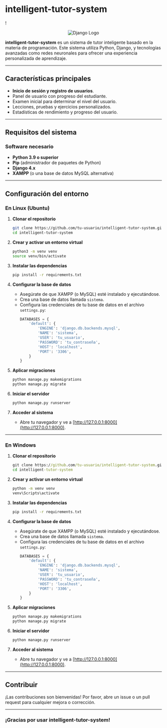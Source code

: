 # intelligent-tutor-system


!<p align="center">
  <img src="https://upload.wikimedia.org/wikipedia/commons/7/75/Django_logo.svg" alt="Django Logo" />
</p>


**intelligent-tutor-system** es un sistema de tutor inteligente basado en la materia de programación. Este sistema utiliza Python, Django, y tecnologías avanzadas como redes neuronales para ofrecer una experiencia personalizada de aprendizaje. 

---

## Características principales

- **Inicio de sesión y registro de usuarios**.
- Panel de usuario con progreso del estudiante.
- Examen inicial para determinar el nivel del usuario.
- Lecciones, pruebas y ejercicios personalizados.
- Estadísticas de rendimiento y progreso del usuario.

---

## Requisitos del sistema

### Software necesario

- **Python 3.9 o superior**
- **Pip** (administrador de paquetes de Python)
- **Django 4.x**
- **XAMPP** (o una base de datos MySQL alternativa)

---

## Configuración del entorno

### En Linux (Ubuntu)

1. **Clonar el repositorio**
   ```bash
   git clone https://github.com/tu-usuario/intelligent-tutor-system.git
   cd intelligent-tutor-system
   ```

2. **Crear y activar un entorno virtual**
   ```bash
   python3 -m venv venv
   source venv/bin/activate
   ```

3. **Instalar las dependencias**
   ```bash
   pip install -r requirements.txt
   ```

4. **Configurar la base de datos**
   - Asegúrate de que XAMPP (o MySQL) esté instalado y ejecutándose.
   - Crea una base de datos llamada `sistema`.
   - Configura las credenciales de tu base de datos en el archivo `settings.py`:
     ```python
     DATABASES = {
         'default': {
             'ENGINE': 'django.db.backends.mysql',
             'NAME': 'sistema',
             'USER': 'tu_usuario',
             'PASSWORD': 'tu_contraseña',
             'HOST': 'localhost',
             'PORT': '3306',
         }
     }
     ```

5. **Aplicar migraciones**
   ```bash
   python manage.py makemigrations
   python manage.py migrate
   ```

6. **Iniciar el servidor**
   ```bash
   python manage.py runserver
   ```

7. **Acceder al sistema**
   - Abre tu navegador y ve a [http://127.0.0.1:8000](http://127.0.0.1:8000).

---

### En Windows

1. **Clonar el repositorio**
   ```cmd
   git clone https://github.com/tu-usuario/intelligent-tutor-system.git
   cd intelligent-tutor-system
   ```

2. **Crear y activar un entorno virtual**
   ```cmd
   python -m venv venv
   venv\Scripts\activate
   ```

3. **Instalar las dependencias**
   ```cmd
   pip install -r requirements.txt
   ```

4. **Configurar la base de datos**
   - Asegúrate de que XAMPP (o MySQL) esté instalado y ejecutándose.
   - Crea una base de datos llamada `sistema`.
   - Configura las credenciales de tu base de datos en el archivo `settings.py`:
     ```python
     DATABASES = {
         'default': {
             'ENGINE': 'django.db.backends.mysql',
             'NAME': 'sistema',
             'USER': 'tu_usuario',
             'PASSWORD': 'tu_contraseña',
             'HOST': 'localhost',
             'PORT': '3306',
         }
     }
     ```

5. **Aplicar migraciones**
   ```cmd
   python manage.py makemigrations
   python manage.py migrate
   ```

6. **Iniciar el servidor**
   ```cmd
   python manage.py runserver
   ```

7. **Acceder al sistema**
   - Abre tu navegador y ve a [http://127.0.0.1:8000](http://127.0.0.1:8000).

---

## Contribuir

¡Las contribuciones son bienvenidas! Por favor, abre un issue o un pull request para cualquier mejora o corrección.

---


### ¡Gracias por usar intelligent-tutor-system!
